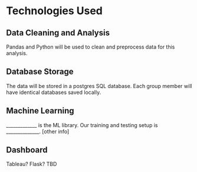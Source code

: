 # Technologies Used

## Data Cleaning and Analysis

Pandas and Python will be used to clean and preprocess data for this analysis.

## Database Storage

The data will be stored in a postgres SQL database. Each group member will have identical databases saved locally.

## Machine Learning

_____________ is the ML library. Our training and testing setup is ______________. [other info]

## Dashboard

Tableau? Flask? TBD